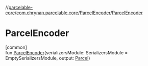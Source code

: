 //[parcelable-core](../../../index.md)/[com.chrynan.parcelable.core](../index.md)/[ParcelEncoder](index.md)/[ParcelEncoder](-parcel-encoder.md)

# ParcelEncoder

[common]\
fun [ParcelEncoder](-parcel-encoder.md)(serializersModule: SerializersModule = EmptySerializersModule, output: [Parcel](../-parcel/index.md))
